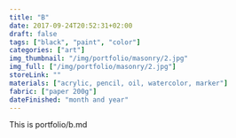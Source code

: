 ```yaml
---
title: "B"
date: 2017-09-24T20:52:31+02:00
draft: false
tags: ["black", "paint", "color"]
categories: ["art"]
img_thumbnail: "/img/portfolio/masonry/2.jpg"
img_full: ["/img/portfolio/masonry/2.jpg"]
storeLink: ""
materials: ["acrylic, pencil, oil, watercolor, marker"]
fabric: ["paper 200g"]
dateFinished: "month and year"
---
```


This is portfolio/b.md